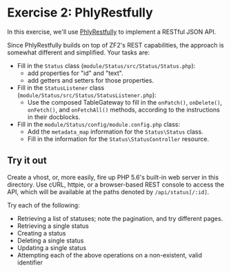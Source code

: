 Exercise 2: PhlyRestfully
=========================

In this exercise, we'll use
[PhlyRestfully](https://github.com/weierophinney/PhlyRestfully) to implement a
RESTful JSON API.

Since PhlyRestfully builds on top of ZF2's REST capabilities, the approach is
somewhat different and simplified. Your tasks are:

- Fill in the `Status` class (`module/Status/src/Status/Status.php`):
  - add properties for "id" and "text".
  - add getters and setters for those properties.
- Fill in the `StatusListener` class (`module/Status/src/Status/StatusListener.php`):
  - Use the composed TableGateway to fill in the `onPatch()`, `onDelete()`,
    `onFetch()`, and `onFetchAll()` methods, according to the instructions in
    their docblocks.
- Fill in the `module/Status/config/module.config.php` class:
  - Add the `metadata_map` information for the `Status\Status` class.
  - Fill in the information for the `Status\StatusController` resource.

Try it out
----------

Create a vhost, or, more easily, fire up PHP 5.6's built-in web server in this
directory. Use cURL, httpie, or a browser-based REST console to access the API,
which will be available at the paths denoted by `/api/status[/:id]`.

Try each of the following:

- Retrieving a list of statuses; note the pagination, and try different pages.
- Retrieving a single status
- Creating a status
- Deleting a single status
- Updating a single status
- Attempting each of the above operations on a non-existent, valid identifier
